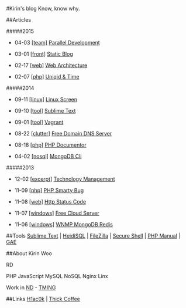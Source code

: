 #Kirin's blog
Know, know why.

##Articles

#####2015

* 04-03 [[team]](/#team) [Parallel Development](/parallel_dev)

* 03-01 [[front]](/#front) [Static Blog](/static_blog)

* 02-17 [[web]](/#web) [Web Architecture](/web_architecture)

* 02-07 [[php]](/#php) [Uniqid & Time](/uniqid_time)

#####2014

* 09-11 [[linux]](/#linux) [Linux Screen](/linux_screen)

* 09-10 [[tool]](/#tool) [Sublime Text](/sublime_text)

* 09-01 [[tool]](/#tool) [Vagrant](/vagrant)

* 08-22 [[clutter]](/#clutter) [Free Domain DNS Server](/free_domain_dns_server)

* 08-18 [[php]](/#php) [PHP Documentor](/phpdoc)

* 04-02 [[nosql]](/#nosql) [MongoDB Cli](/mongodb_cli)

#####2013

* 12-02 [[excerpt]](/#excerpt) [Technology Management](/technology_management)

* 11-09 [[php]](/#php) [PHP Smarty Bug](/php_smarty_bug)

* 11-08 [[web]](/#web) [Http Status Code](/http_status_code)

* 11-07 [[windows]](/#windows) [Free Cloud Server](/free_cloud_server)

* 11-06 [[windows]](/#windows) [WNMP MongoDB Redis](/wnmp)


##Tools
[Sublime Text](http://www.sublimetext.com/)
 | 
[HeidiSQL](http://www.heidisql.com/)
 | 
[FileZilla](https://filezilla-project.org/)
 | 
[Secure Shell](https://chrome.google.com/webstore/detail/pnhechapfaindjhompbnflcldabbghjo)
 | 
[PHP Manual](http://php.net/manual/zh/)
 | 
[GAE](https://appengine.google.com/)

##About
Kirin Woo

RD

PHP JavaScript MySQL NoSQL Nginx Linx

Work in [ND](http://www.nd.com.cn/) - [TMING](http://www.tming.net.cn/)

##Links
[H1ac0k](http://xrong.net/)
 | 
[Thick Coffee](http://webdev.sinaapp.com/)

